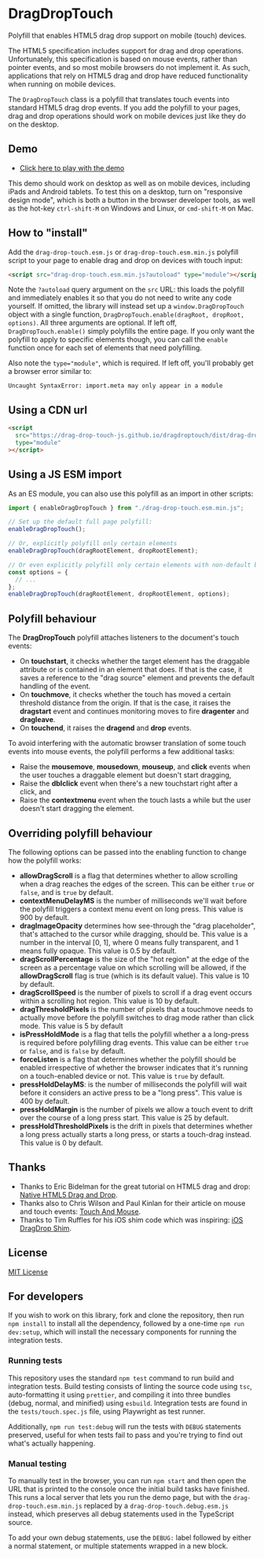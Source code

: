 # DragDropTouch

Polyfill that enables HTML5 drag drop support on mobile (touch) devices.

The HTML5 specification includes support for drag and drop operations.
Unfortunately, this specification is based on mouse events, rather than
pointer events, and so most mobile browsers do not implement it. As such,
applications that rely on HTML5 drag and drop have reduced functionality
when running on mobile devices.

The `DragDropTouch` class is a polyfill that translates touch events into
standard HTML5 drag drop events. If you add the polyfill to your pages,
drag and drop operations should work on mobile devices just like they
do on the desktop.

## Demo

- [Click here to play with the demo](https://drag-drop-touch-js.github.io/dragdroptouch/demo/)

This demo should work on desktop as well as on mobile devices, including
iPads and Android tablets. To test this on a desktop, turn on "responsive
design mode", which is both a button in the browser developer tools, as
well as the hot-key <code>ctrl-shift-M</code> on Windows and Linux, or
<code>cmd-shift-M</code> on Mac.

## How to "install"

Add the `drag-drop-touch.esm.js` or `drag-drop-touch.esm.min.js` polyfill
script to your page to enable drag and drop on devices with touch input:

```html
<script src="drag-drop-touch.esm.min.js?autoload" type="module"></script>
```

Note the `?autoload` query argument on the `src` URL: this loads the polyfill
and immediately enables it so that you do not need to write any code yourself.
If omitted, the library will instead set up a `window.DragDropTouch` object
with a single function, `DragDropTouch.enable(dragRoot, dropRoot, options)`.
All three arguments are optional. If left off, `DragDropTouch.enable()` simply
polyfills the entire page. If you only want the polyfill to apply to specific
elements though, you can call the `enable` function once for each set of
elements that need polyfilling.

Also note the `type="module"`, which is required. If left off, you'll probably
get a browser error similar to:

```
Uncaught SyntaxError: import.meta may only appear in a module
```

## Using a CDN url

```html
<script
  src="https://drag-drop-touch-js.github.io/dragdroptouch/dist/drag-drop-touch.esm.min.js"
  type="module"
></script>
```

## Using a JS ESM import

As an ES module, you can also use this polyfill as an import in other scripts:

```js
import { enableDragDropTouch } from "./drag-drop-touch.esm.min.js";

// Set up the default full page polyfill:
enableDragDropTouch();

// Or, explicitly polyfill only certain elements
enableDragDropTouch(dragRootElement, dropRootElement);

// Or even explicitly polyfill only certain elements with non-default behaviour
const options = {
  // ...
};
enableDragDropTouch(dragRootElement, dropRootElement, options);
```

## Polyfill behaviour

The **DragDropTouch** polyfill attaches listeners to the document's touch events:

- On **touchstart**, it checks whether the target element has the draggable
  attribute or is contained in an element that does. If that is the case, it
  saves a reference to the "drag source" element and prevents the default
  handling of the event.
- On **touchmove**, it checks whether the touch has moved a certain threshold
  distance from the origin. If that is the case, it raises the **dragstart**
  event and continues monitoring moves to fire **dragenter** and **dragleave**.
- On **touchend**, it raises the **dragend** and **drop** events.

To avoid interfering with the automatic browser translation of some touch events
into mouse events, the polyfill performs a few additional tasks:

- Raise the **mousemove**, **mousedown**, **mouseup**, and **click** events when
  the user touches a draggable element but doesn't start dragging,
- Raise the **dblclick** event when there's a new touchstart right after a click,
  and
- Raise the **contextmenu** event when the touch lasts a while but the user doesn't
  start dragging the element.

## Overriding polyfill behaviour

The following options can be passed into the enabling function to change how the
polyfill works:

- **allowDragScroll** is a flag that determines whether to allow scrolling when
  a drag reaches the edges of the screen. This can be either `true` or `false`,
  and is `true` by default.
- **contextMenuDelayMS** is the number of milliseconds we'll wait before the
  polyfill triggers a context menu event on long press. This value is 900 by
  default.
- **dragImageOpacity** determines how see-through the "drag placeholder", that's
  attached to the cursor while dragging, should be. This value is a number in
  the interval [0, 1], where 0 means fully transparent, and 1 means fully opaque.
  This value is 0.5 by default.
- **dragScrollPercentage** is the size of the "hot region" at the edge of the
  screen as a percentage value on which scrolling will be allowed, if the
  **allowDragScroll** flag is true (which is its default value). This value is
  10 by default.
- **dragScrollSpeed** is the number of pixels to scroll if a drag event occurs
  within a scrolling hot region. This value is 10 by default.
- **dragThresholdPixels** is the number of pixels that a touchmove needs to
  actually move before the polyfill switches to drag mode rather than click mode.
  This value is 5 by default
- **isPressHoldMode** is a flag that tells the polyfill whether a a long-press
  is required before polyfilling drag events. This value can be either `true` or
  `false`, and is `false` by default.
- **forceListen** is a flag that determines whether the polyfill should be
  enabled irrespective of whether the browser indicates that it's running on
  a touch-enabled device or not. This value is `true` by default.
- **pressHoldDelayMS**: is the number of milliseconds the polyfill will wait
  before it considers an active press to be a "long press". This value is 400
  by default.
- **pressHoldMargin** is the number of pixels we allow a touch event to drift
  over the course of a long press start. This value is 25 by default.
- **pressHoldThresholdPixels** is the drift in pixels that determines whether
  a long press actually starts a long press, or starts a touch-drag instead.
  This value is 0 by default.

## Thanks

- Thanks to Eric Bidelman for the great tutorial on HTML5 drag and drop:
  [Native HTML5 Drag and Drop](http://www.html5rocks.com/en/tutorials/dnd/basics/).
- Thanks also to Chris Wilson and Paul Kinlan for their article on mouse and touch events:
  [Touch And Mouse](http://www.html5rocks.com/en/mobile/touchandmouse/).
- Thanks to Tim Ruffles for his iOS shim code which was inspiring:
  [iOS DragDrop Shim](https://github.com/timruffles/ios-html5-drag-drop-shim).

## License

[MIT License](./LICENSE)

## For developers

If you wish to work on this library, fork and clone the repository, then run
`npm install` to install all the dependency, followed by a one-time
`npm run dev:setup`, which will install the necessary components for running
the integration tests.

### Running tests

This repository uses the standard `npm test` command to run build and
integration tests. Build testing consists of linting the source code using `tsc`,
auto-formatting it using `prettier`, and compiling it into three bundles (debug, normal, and minified) using `esbuild`. Integration tests are found in the
`tests/touch.spec.js` file, using Playwright as test runner.

Additionally, `npm run test:debug` will run the tests with `DEBUG` statements preserved, useful for when tests fail to pass and you're trying to find out what's actually happening.

### Manual testing

To manually test in the browser, you can run `npm start` and then open the
URL that is printed to the console once the initial build tasks have finished.
This runs a local server that lets you run the demo page, but with the
`drag-drop-touch.esm.min.js` replaced by a `drag-drop-touch.debug.esm.js`
instead, which preserves all debug statements used in the TypeScript source.

To add your own debug statements, use the `DEBUG:` label followed by either
a normal statement, or multiple statements wrapped in a new block.
